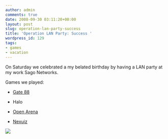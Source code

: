 ```yaml
---
author: admin
comments: true
date: 2008-09-30 03:11:20+00:00
layout: post
slug: operation-lan-party-success
title: 'Operation LAN Party: Success '
wordpress_id: 129
tags:
- games
- vacation
---
```


On Saturday we celebrated a my belated birthday by having a LAN party at my work Sago Networks.

Games we played:



	
  * [Gate 88](http://www.queasygames.com/gate88/)

	
  * Halo

	
  * [Open Arena](http://openarena.ws/)

	
  * [Nexuiz](http://www.alientrap.org/nexuiz/)


[![](https://xkyle.com/wp-content/uploads/pict0390-300x225.jpg)](https://xkyle.com/wp-content/uploads/pict0390.jpg)
